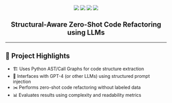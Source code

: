 <p align="center">
  <img src="https://img.shields.io/badge/Language-Python-blue.svg" />
  <img src="https://img.shields.io/badge/LLM-GPT--4-green" />
  <img src="https://img.shields.io/badge/Zero--Shot-Supported-brightgreen" />
  <img src="https://img.shields.io/badge/License-MIT-yellow.svg" />
</p>

<h2 align="center">Structural-Aware Zero-Shot Code Refactoring using LLMs</h2>

---
## 🧠 Project Highlights

- 🏗️ Uses Python AST/Call Graphs for code structure extraction  
- 🤖 Interfaces with GPT-4 (or other LLMs) using structured prompt injection  
- ✂️ Performs zero-shot code refactoring without labeled data  
- 📊 Evaluates results using complexity and readability metrics  
